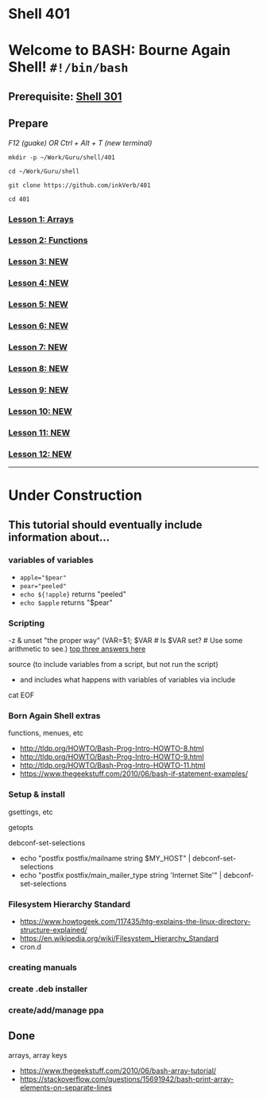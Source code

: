# Shell 401
# Welcome to BASH: Bourne Again Shell! `#!/bin/bash`

## Prerequisite: [Shell 301](https://github.com/inkVerb/Guru/tree/master/301-shell)

## Prepare

*F12 (guake) OR Ctrl + Alt + T (new terminal)*

`mkdir -p ~/Work/Guru/shell/401`

`cd ~/Work/Guru/shell`

`git clone https://github.com/inkVerb/401`

`cd 401`

### [Lesson 1: Arrays](https://github.com/inkVerb/guru/blob/master/401-shell/Lesson-01.md)

### [Lesson 2: Functions](https://github.com/inkVerb/guru/blob/master/401-shell/Lesson-02.md)

### [Lesson 3: NEW](https://github.com/inkVerb/guru/blob/master/401-shell/Lesson-03.md)

### [Lesson 4: NEW](https://github.com/inkVerb/guru/blob/master/401-shell/Lesson-04.md)

### [Lesson 5: NEW](https://github.com/inkVerb/guru/blob/master/401-shell/Lesson-05.md)

### [Lesson 6: NEW](https://github.com/inkVerb/guru/blob/master/401-shell/Lesson-06.md)

### [Lesson 7: NEW](https://github.com/inkVerb/guru/blob/master/401-shell/Lesson-07.md)

### [Lesson 8: NEW](https://github.com/inkVerb/guru/blob/master/401-shell/Lesson-08.md)

### [Lesson 9: NEW](https://github.com/inkVerb/guru/blob/master/401-shell/Lesson-09.md)

### [Lesson 10: NEW](https://github.com/inkVerb/guru/blob/master/401-shell/Lesson-10.md)

### [Lesson 11: NEW](https://github.com/inkVerb/guru/blob/master/401-shell/Lesson-11.md)

### [Lesson 12: NEW](https://github.com/inkVerb/guru/blob/master/401-shell/Lesson-12.md)

___
# Under Construction

## This tutorial should eventually include information about...

### variables of variables
- `apple="$pear"`
- `pear="peeled"`
- `echo ${!apple}` returns "peeled"
- `echo $apple` returns "$pear"

### Scripting

-z & unset "the proper way" (VAR=$1; $VAR  # Is $VAR set? # Use some arithmetic to see.) [top three answers here](https://serverfault.com/questions/7503/how-to-determine-if-a-bash-variable-is-empty)

source (to include variables from a script, but not run the script)
- and includes what happens with variables of variables via include

cat EOF

### Born Again Shell extras
functions, menues, etc
- http://tldp.org/HOWTO/Bash-Prog-Intro-HOWTO-8.html
- http://tldp.org/HOWTO/Bash-Prog-Intro-HOWTO-9.html
- http://tldp.org/HOWTO/Bash-Prog-Intro-HOWTO-11.html
- https://www.thegeekstuff.com/2010/06/bash-if-statement-examples/

### Setup & install

gsettings, etc

getopts

debconf-set-selections
- echo "postfix postfix/mailname string $MY_HOST" | debconf-set-selections
- echo "postfix postfix/main_mailer_type string 'Internet Site'" | debconf-set-selections

### Filesystem Hierarchy Standard
- https://www.howtogeek.com/117435/htg-explains-the-linux-directory-structure-explained/
- https://en.wikipedia.org/wiki/Filesystem_Hierarchy_Standard
- cron.d

### creating manuals

### create .deb installer

### create/add/manage ppa

## Done

arrays, array keys
- https://www.thegeekstuff.com/2010/06/bash-array-tutorial/
- https://stackoverflow.com/questions/15691942/bash-print-array-elements-on-separate-lines

